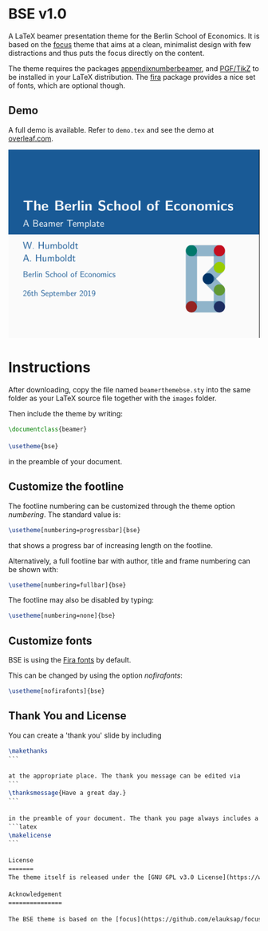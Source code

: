 # BSE v1.0
A LaTeX beamer presentation theme for the Berlin School of Economics. It is based on the [focus](https://github.com/elauksap/focus-beamertheme) theme that aims at a clean, minimalist design with few distractions and thus puts the focus directly on the content.

The theme requires the packages [appendixnumberbeamer](https://ctan.org/pkg/appendixnumberbeamer),
and [PGF/TikZ](https://ctan.org/pkg/pgf) to be installed in your LaTeX distribution.
The [fira](https://ctan.org/pkg/fira) package provides a nice set of fonts, which are optional though.

Demo
----
A full demo is available. Refer to `demo.tex` and see the demo at [overleaf.com](https://www.overleaf.com/read/jkvxrmxhvmbn).

![](../images/BSE_Latex_Title.png)

Instructions
============
After downloading, copy the file named `beamerthemebse.sty` into the same folder as your LaTeX source file together with the `images` folder.

Then include the theme by writing:
```latex
\documentclass{beamer}

\usetheme{bse}
```
in the preamble of your document.

Customize the footline
----------------------
The footline numbering can be customized through the theme option _numbering_. The standard value is:
```latex
\usetheme[numbering=progressbar]{bse}
```

that shows a progress bar of increasing length on the footline.

Alternatively, a full footline bar with author, title and frame numbering can be shown with:
```latex
\usetheme[numbering=fullbar]{bse}
```

The footline may also be disabled by typing:
```latex
\usetheme[numbering=none]{bse}
```

Customize fonts
---------------
BSE is using the [Fira fonts](https://bboxtype.com/typefaces/FiraSans/) by default.

This can be changed by using the option _nofirafonts_:
```latex
\usetheme[nofirafonts]{bse}
```

Thank You and License
---------------------

You can create a 'thank you' slide by including 
````latex
\makethanks
```

at the appropriate place. The thank you message can be edited via 
```
\thanksmessage{Have a great day.}
```

in the preamble of your document. The thank you page always includes a license notice for the [Creative Commons Attribution 4.0 Internation](https://creativecommons.org/licenses/by/4.0/) license. If you want to include the license notice somewhere else, you can do so with
```latex
\makelicense
```

License
=======
The theme itself is released under the [GNU GPL v3.0 License](https://www.gnu.org/licenses/gpl-3.0.en.html). 

Acknowledgement
===============

The BSE theme is based on the [focus](https://github.com/elauksap/focus-beamertheme) theme by [Pasquale Africa](https://github.com/elauksap). Other contributors include Sebastian Friedl, and Benjamin Goldman.
